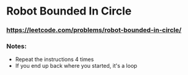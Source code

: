 # Robot Bounded In Circle

### https://leetcode.com/problems/robot-bounded-in-circle/

### Notes:

* Repeat the instructions 4 times
* If you end up back where you started, it's a loop